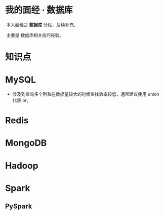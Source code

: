 # 我的面经 · 数据库

​	本人面经之 **数据库** 分栏，后续补充。

​	主要是 数据库相关技巧经验。



# 知识点





# MySQL

- 涉及到查询多个列和在数据量较大的时候查找效率较低，通常建议使用 union 代替 or。



# Redis



# MongoDB





# Hadoop

 

# Spark

## PySpark

